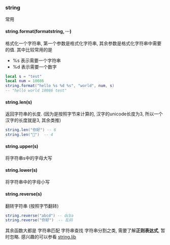 ### string
常用
#### string.format(formatstring, ···)
格式化一个字符串, 第一个参数是格式化字符串, 其余参数是格式化字符串中需要的值.
其中比较常用的是 
- %s 表示需要一个字符串
- %d 表示需要一个数字
```lua
local s = "test"
local num = 10086
string.format("hello %s %d %s", "world", num, s)
-- "hello world 10086 test"
```
#### string.len(s)
返回字符串的长度. (因为是按照字节来计算的, 汉字的unicode长度为3, 所以一个汉字的长度就是3, 其余类推)
```lua
string.len("你好") -- 6
string.len("👋")  -- 4
```
#### string.upper(s)
将字符串s中的字母大写
#### string.lower(s)
将字符串中的字母小写
#### string.reverse(s)
翻转字符串 (按照字节翻转)
```lua
string.reverse("abcd") -- dcba
string.reverse("你好")  -- 乱码
```

其余函数大都是 字符串匹配 字符串查找 字符串分割之类, 需要了解**正则表达式**, 暂时忽略. 感兴趣的可以参看 [string.lib](https://www.runoob.com/manual/lua53doc/manual.html#6.4)